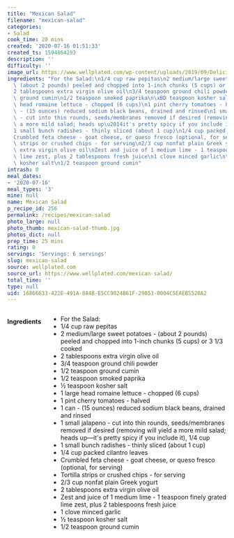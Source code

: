 ```yaml
---
title: "Mexican Salad"
filename: "mexican-salad"
categories:
- Salad
cook_time: 20 mins
created: '2020-07-16 01:51:33'
created_ts: 1594864293
description: ''
difficulty: ''
image_url: https://www.wellplated.com/wp-content/uploads/2019/09/Delicious-Mexican-Salad-Recipe.jpg
ingredients: "For the Salad:\n1/4 cup raw pepitas\n2 medium/large sweet potatoes -\
  \ (about 2 pounds) peeled and chopped into 1-inch chunks (5 cups) or 3 1/3 cooked\n\
  2 tablespoons extra virgin olive oil\n3/4 teaspoon ground chili powder\n1/2 teaspoon\
  \ ground cumin\n1/2 teaspoon smoked paprika\n\xBD teaspoon kosher salt\n1 large\
  \ head romaine lettuce - chopped (6 cups)\n1 pint cherry tomatoes - halved\n1 can\
  \ - (15 ounces) reduced sodium black beans, drained and rinsed\n1 small jalapeno\
  \ - cut into thin rounds, seeds/membranes removed if desired (removing will yield\
  \ a more mild salad; heads up\u2014it's pretty spicy if you include it), 1/4 cup\n\
  1 small bunch radishes - thinly sliced (about 1 cup)\n1/4 cup packed cilantro leaves\n\
  Crumbled feta cheese - goat cheese, or queso fresco (optional, for serving)\nTortilla\
  \ strips or crushed chips - for serving\n2/3 cup nonfat plain Greek yogurt\n2 tablespoons\
  \ extra virgin olive oil\nZest and juice of 1 medium lime - 1 teaspoon finely grated\
  \ lime zest, plus 2 tablespoons fresh juice\n1 clove minced garlic\n\xBD teaspoon\
  \ kosher salt\n1/2 teaspoon ground cumin"
intrash: 0
meal_dates:
- '2020-07-16'
meal_types: '3'
mine: null
name: Mexican Salad
p_recipe_id: 256
permalink: /recipes/mexican-salad
photo_large: null
photo_thumb: mexican-salad-thumb.jpg
photos_dict: null
prep_time: 25 mins
rating: 0
servings: 'Servings: 6 servings'
slug: mexican-salad
source: wellplated.com
source_url: https://www.wellplated.com/mexican-salad/
total_time: ''
type: null
uid: 16B66633-422E-491A-8A4B-E5CC9024B61F-29053-0004C5EAEB5520A2
---
```

<div class="large-8 medium-7 columns" id="writeup">	</div><!-- #writeup -->
</div><!-- #row-one -->
<div class="row" id="row-two">	<div class="medium-4 small-5 columns" id="ingredients"><h4>Ingredients</h4><div class="box box-ingredients content"><ul>
<li>For the Salad:</li>
<li>1/4 cup raw pepitas</li>
<li>2 medium/large sweet potatoes - (about 2 pounds) peeled and chopped into 1-inch chunks (5 cups) or 3 1/3 cooked</li>
<li>2 tablespoons extra virgin olive oil</li>
<li>3/4 teaspoon ground chili powder</li>
<li>1/2 teaspoon ground cumin</li>
<li>1/2 teaspoon smoked paprika</li>
<li>½ teaspoon kosher salt</li>
<li>1 large head romaine lettuce - chopped (6 cups)</li>
<li>1 pint cherry tomatoes - halved</li>
<li>1 can - (15 ounces) reduced sodium black beans, drained and rinsed</li>
<li>1 small jalapeno - cut into thin rounds, seeds/membranes removed if desired (removing will yield a more mild salad; heads up—it's pretty spicy if you include it), 1/4 cup</li>
<li>1 small bunch radishes - thinly sliced (about 1 cup)</li>
<li>1/4 cup packed cilantro leaves</li>
<li>Crumbled feta cheese - goat cheese, or queso fresco (optional, for serving)</li>
<li>Tortilla strips or crushed chips - for serving</li>
<li>2/3 cup nonfat plain Greek yogurt</li>
<li>2 tablespoons extra virgin olive oil</li>
<li>Zest and juice of 1 medium lime - 1 teaspoon finely grated lime zest, plus 2 tablespoons fresh juice</li>
<li>1 clove minced garlic</li>
<li>½ teaspoon kosher salt</li>
<li>1/2 teaspoon ground cumin</li>
</ul>
</div>	</div>	<div class="medium-6 small-7 columns" id="directions">	</div>